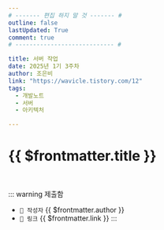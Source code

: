 ```yaml
---
# ------- 편집 하지 말 것 ------- #
outline: false
lastUpdated: True
comment: true
# ---------------------------- #

title: 서버 작업
date: 2025년 1기 3주차
author: 조은비
link: "https://wavicle.tistory.com/12"
tags:
  - 개발노트
  - 서버
  - 아키텍처

---
```


# {{ $frontmatter.title }}

<br>

<!-- 여기는 냅두기 -->
::: warning 제출함
 - `🥳 작성자` {{ $frontmatter.author }}
 - `🔗 링크` <a :href="$frontmatter.link" target="_blank" rel="noopener"> {{ $frontmatter.link }} </a>
::: 

<!-- 업데이트 사항 등 필요한 내용 아래부터 자유롭게 사용 -->